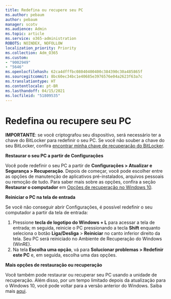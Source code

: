 ```yaml
---
title: Redefina ou recupere seu PC
ms.author: pebaum
author: pebaum
manager: scotv
ms.audience: Admin
ms.topic: article
ms.service: o365-administration
ROBOTS: NOINDEX, NOFOLLOW
localization_priority: Priority
ms.collection: Adm_O365
ms.custom:
- "9002949"
- "5646"
ms.openlocfilehash: 62ca4dfffbc08040400400c384390c30a485865f
ms.sourcegitcommit: 8bc60ec34bc1e40685e3976576e04a2623f63a7c
ms.translationtype: HT
ms.contentlocale: pt-BR
ms.lasthandoff: 04/15/2021
ms.locfileid: "51809535"
---
```

# <a name="reset-or-recover-your-pc"></a>Redefina ou recupere seu PC

**IMPORTANTE**: se você criptografou seu dispositivo, será necessário ter a chave do BitLocker para redefinir o seu PC. Se você não souber a chave do seu BitLocker, confira [encontrar minha chave de recuperação do BitLocker](https://support.microsoft.com/help/4026181/windows-10-find-my-bitlocker-recovery-key).

**Restaurar o seu PC a partir de Configurações**

Você pode redefinir o seu PC a partir de **Configurações > Atualizar e Segurança > Recuperação**. Depois de começar, você pode escolher entre as opções de manutenção de aplicativos pré-instalados, arquivos pessoais ou remoção de tudo. Para saber mais sobre as opções, confira a seção **Restaurar o computador** em [Opções de recuperação no Windows 10](https://support.microsoft.com/help/12415/windows-10-recovery-options).

**Reiniciar o PC na tela de entrada**

Se você não conseguir abrir Configurações, é possível redefinir o seu computador a partir da tela de entrada:

1. Pressione **tecla de logotipo do Windows + L** para acessar a tela de entrada; m seguida, reinicie o PC pressionando a tecla **Shift** enquanto seleciona o botão **Liga/Desliga** > **Reiniciar** no canto inferior direito da tela. Seu PC será reiniciado no Ambiente de Recuperação do Windows (WinRE).
2. Na tela **Escolha uma opção**, vá para **Solucionar problemas > Redefinir este PC** e, em seguida, escolha uma das opções.

**Mais opções de restauração ou recuperação**

Você também pode restaurar ou recuperar seu PC usando a unidade de recuperação. Além disso, por um tempo limitado depois da atualização para o Windows 10, você pode voltar para a versão anterior do Windows. Saiba mais [aqui](https://support.microsoft.com/help/12415/windows-10-recovery-options).
